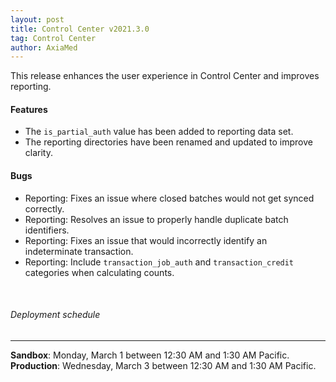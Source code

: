 ```yaml
---
layout: post
title: Control Center v2021.3.0
tag: Control Center
author: AxiaMed
---
```


This release enhances the user experience in Control Center and improves reporting.  

#### Features
* The `is_partial_auth` value has been added to reporting data set.
* The reporting directories have been renamed and updated to improve clarity.


#### Bugs
* Reporting: Fixes an issue where closed batches would not get synced correctly.
* Reporting: Resolves an issue to properly handle duplicate batch identifiers.
* Reporting: Fixes an issue that would incorrectly identify an indeterminate transaction.
* Reporting: Include `transaction_job_auth` and `transaction_credit` categories when calculating counts. 

&nbsp;  
###### Deployment schedule
* * *
**Sandbox**: Monday, March 1 between 12:30 AM and 1:30 AM Pacific.
<br>
**Production**: Wednesday, March 3 between 12:30 AM and 1:30 AM Pacific.
